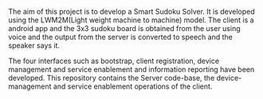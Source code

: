 The aim of this project is to develop a Smart Sudoku Solver. 
It is developed using the LWM2M(Light weight machine to machine) model.
The client is a android app and the 3x3 sudoku board is obtained from the user using voice and the output from the server is converted to speech
and the speaker says it.

The four interfaces such as bootstrap, client registration, device management and service enablement and information reporting have been developed.
This repository contains the Server code-base, the device-management and service enablement operations of the client.
